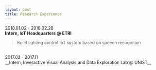 ```yaml
---
layout: post
title: Research Experience
---
```


2018.01.02 - 2018.02.28 <br />
__Intern, IoT Headquarters @ ETRI__<br />
> Build lighting control IoT system based on speech recognition<br />
<br />
2017.02 - 2017.11 <br />
__Intern, Inveractive Visual Analysis and Data Exploration Lab @ UNIST__<br />
<br />


